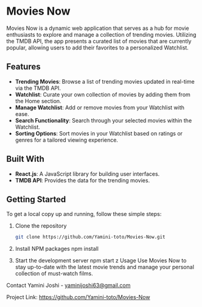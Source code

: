 # Movies Now

Movies Now is a dynamic web application that serves as a hub for movie enthusiasts to explore and manage a collection of trending movies. Utilizing the TMDB API, the app presents a curated list of movies that are currently popular, allowing users to add their favorites to a personalized Watchlist.

## Features

- **Trending Movies**: Browse a list of trending movies updated in real-time via the TMDB API.
- **Watchlist**: Curate your own collection of movies by adding them from the Home section.
- **Manage Watchlist**: Add or remove movies from your Watchlist with ease.
- **Search Functionality**: Search through your selected movies within the Watchlist.
- **Sorting Options**: Sort movies in your Watchlist based on ratings or genres for a tailored viewing experience.

## Built With

- **React.js**: A JavaScript library for building user interfaces.
- **TMDB API**: Provides the data for the trending movies.

## Getting Started

To get a local copy up and running, follow these simple steps:

1. Clone the repository

   ```sh
   git clone https://github.com/Yamini-toto/Movies-Now.git

   ```

2. Install NPM packages
   npm install

3. Start the development server
   npm start
   z
   Usage
   Use Movies Now to stay up-to-date with the latest movie trends and manage your personal collection of must-watch films.

Contact
Yamini Joshi - yaminijoshi63@gmail.com

Project Link: https://github.com/Yamini-toto/Movies-Now

